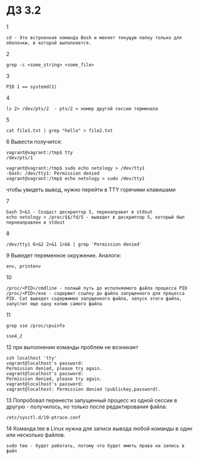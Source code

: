 # ДЗ 3.2

1 
```
cd - Это встроенная команда Bash и меняет текущую папку только для оболочки, в которой выполняется.
```
2
```
grep -c <some_string> <some_file>
```
3
```
PID 1 == systemd(1)
```
4
```
ls 2> /dev/pts/2  - pts/2 = номер другой сессии терминала 
```
5
```
cat file1.txt | grep "hello" > file2.txt
```
6 Вывести получится:
```
vagrant@vagrant:/tmp$ tty
/dev/pts/1

vagrant@vagrant:/tmp$ sudo echo netology > /dev/tty1
-bash: /dev/tty1: Permission denied
vagrant@vagrant:/tmp$ echo netology > sudo /dev/tty1
```
чтобы увидеть вывод, нужно перейти в TTY горячими клавишами

7
```
bash 5>&1 - Создаст дескриптор 5, перенаправит в stdout
echo netology > /proc/$$/fd/5 - выведет в дескриптор 5, который был пернеаправлен в stdout
```
8
```
/dev/tty1 6>&2 2>&1 1>&6 | grep 'Permission denied'
```
9 Выведет переменное окружение. Аналоги:
```
env, printenv
```
10
```
/proc/<PID>/cmdline - полный путь до исполняемого файла процесса PID
/proc/<PID>/exe - содержит ссылку до файла запущенного для процесса PID. Cat выведет содержимое запущенного файла, запуск этого файла, запустит еще одну копию самого файла
```
11
```
grep sse /proc/cpuinfo  

sse4_2
```
12 при выполнении команды проблем не возникает
```
ssh localhost 'tty'
vagrant@localhost's password:
Permission denied, please try again.
vagrant@localhost's password:
Permission denied, please try again.
vagrant@localhost's password:
vagrant@localhost: Permission denied (publickey,password).
```
13 Попробовал перенести запущенный процесс из одной сессии в другую - получилось, но только после редактирования файла:
```
/etc/sysctl.d/10-ptrace.conf
```
14 Команда tee в Linux нужна для записи вывода любой команды в один или несколько файлов.
```
sudo tee - будет работать, потому что будет иметь права на запись в файл
```